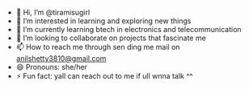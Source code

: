 - 👋 Hi, I’m @tiramisugirl
- 👀 I’m interested in learning and exploring new things 
- 🌱 I’m currently learning btech in electronics and telecommunication
- 💞️ I’m looking to collaborate on projects that fascinate me
- 📫 How to reach me through sen ding me mail on anilshetty3810@gmail.com
- 😄 Pronouns: she/her
- ⚡ Fun fact: yall can reach out to me if ull wnna talk ^^

<!---
tiramisugirl/tiramisugirl is a ✨ special ✨ repository because its `README.md` (this file) appears on your GitHub profile.
You can click the Preview link to take a look at your changes.
--->
